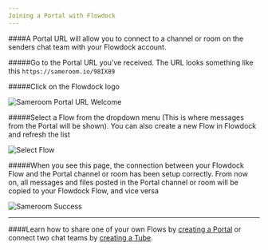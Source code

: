 ```yaml
---
Joining a Portal with Flowdock
---
```


####A Portal URL will allow you to connect to a channel or room on the senders chat team with your Flowdock account. 

#####Go to the Portal URL you’ve received. The URL looks something like this `https://sameroom.io/98IX89`

#####Click on the Flowdock logo

![Sameroom Portal URL Welcome](https://in.kato.im/1b4c569d839d32d882f88b743ac58f4242ae30bc4aef0dec9f0a914a26e93f34/Sameroom-Select-Platform-_0002_Flowdock.png)


#####Select a Flow from the dropdown menu (This is where messages from the Portal will be shown). You can also create a new Flow in Flowdock and refresh the list

![Select Flow](https://in.kato.im/f3e2a5d2c14da062602e45bc1cf2b495b672087398f28d09162ded75ff6a848b/Sameroom%20Join%20Portal%20Select%20Room%20ALL.png)


#####When you see this page, the connection between your Flowdock Flow and the Portal channel or room has been setup correctly. From now on, all messages and files posted in the Portal channel or room will be copied to your Flowdock Flow, and vice versa

![Sameroom Success](https://in.kato.im/bc1ac42c1d1d5632a436e92b5b3603422261f99a64c602007a895ecd38973336/Sameroom%20Join%20Portal%20Success%20copy.png)

---

####Learn how to share one of your own Flows by [creating a Portal](/getting-started/en/tubes-portals/portals) or connect two chat teams by [creating a Tube](/getting-started/en/tubes-portals/tubes).
